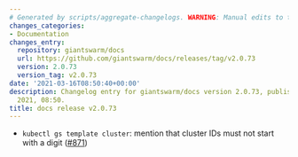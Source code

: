 ```yaml
---
# Generated by scripts/aggregate-changelogs. WARNING: Manual edits to this files will be overwritten.
changes_categories:
- Documentation
changes_entry:
  repository: giantswarm/docs
  url: https://github.com/giantswarm/docs/releases/tag/v2.0.73
  version: 2.0.73
  version_tag: v2.0.73
date: '2021-03-16T08:50:40+00:00'
description: Changelog entry for giantswarm/docs version 2.0.73, published on 16 March
  2021, 08:50.
title: docs release v2.0.73
---
```


- `kubectl gs template cluster`: mention that cluster IDs must not start with a digit ([#871](https://github.com/giantswarm/docs/pull/871))
